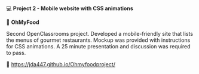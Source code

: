 :computer: **Project 2 - Mobile website with CSS animations**

:pizza: **OhMyFood**

Second OpenClassrooms project. Developed a mobile-friendly site that lists the menus of gourmet restaurants. Mockup was provided with instructions for CSS animations. A 25 minute presentation and discussion was required to pass.

:link: https://jda447.github.io/Ohmyfoodproject/
